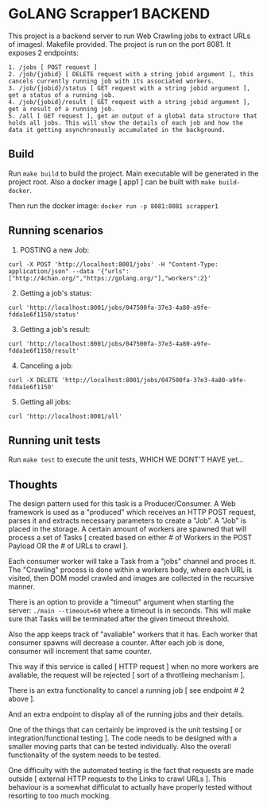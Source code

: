 # GoLANG Scrapper1 BACKEND

This project is a backend server to run Web Crawling jobs to extract URLs of imagesl. Makefile provided. The project is run on the port 8081.
It exposes 2 endpoints:

    1. /jobs [ POST request ]
    2. /job/{jobid} [ DELETE request with a string jobid argument ], this cancels currently running job with its associated workers.
    3. /job/{jobid}/status [ GET request with a string jobid argument ], get a status of a running job.
    4. /job/{jobid}/result [ GET request with a string jobid argument ], get a result of a running job.
    5. /all [ GET request ], get an output of a global data structure that holds all jobs. This will show the details of each job and how the data it getting asynchronously accumulated in the background.

## Build

Run `make build` to build the project. Main executable will be generated in the project root. 
Also a docker image [ app1 ] can be built with `make build-docker`.

Then run the docker image: `docker run -p 8081:8081 scrapper1`

## Running scenarios

1. POSTING a new Job:

`curl -X POST 'http://localhost:8001/jobs' -H "Content-Type: application/json" --data '{"urls":["http://4chan.org/","https://golang.org/"],"workers":2}'`


2. Getting a job's status:

`curl 'http://localhost:8001/jobs/047500fa-37e3-4a80-a9fe-fdda1e6f1150/status'`


3. Getting a job's result:

`curl 'http://localhost:8001/jobs/047500fa-37e3-4a80-a9fe-fdda1e6f1150/result'`


4. Canceling a job:

`curl -X DELETE 'http://localhost:8001/jobs/047500fa-37e3-4a80-a9fe-fdda1e6f1150'`


5. Getting all jobs:

`curl 'http://localhost:8001/all'`


## Running unit tests

Run `make test` to execute the unit tests, WHICH WE DONT'T HAVE yet...

## Thoughts

The design pattern used for this task is a Producer/Consumer. 
A Web framework is used as a "produced" which receives an HTTP POST request, parses it and extracts necessary parameters to create a "Job".
A "Job" is placed in the storage. A certain amount of workers are spawned that will process a set of Tasks [ created based on either # of Workers in the POST Payload OR the # of URLs to crawl ].

Each consumer worker will take a Task from a "jobs" channel and proces it. The "Crawling" process is done within a workers body, where each URL is visited, then DOM model crawled and images are collected in the recursive manner.

There is an option to provide a "timeout" argument when starting the server: `./main --timeout=60` where a timeout is in seconds. This will make sure that Tasks will be terminated after the given timeout threshold.

Also the app keeps track of "avaliable" workers that it has. Each worker that consumer spawns will decrease a counter. After each job is done, consumer will increment that same counter.

This way if this service is called [ HTTP request ] when no more workers are avaliable, the request will be rejected [ sort of a throtlleing mechanism ].

There is an extra functionality to cancel a running job [ see endpoint # 2 above ].

And an extra endpoint to display all of the running jobs and their details.


One of the things that can certainly be improved is the unit testsing [ or integration/functional testing ].
The code needs to be designed with a smaller moving parts that can be tested individually. Also the overall functionality of the system needs to be tested.

One difficulty with the automated testing is the fact that requests are made outside [ external HTTP requests to the Links to crawl URLs ]. 
This behaviour is a somewhat difficulat to actually have properly tested without resorting to too much mocking.




